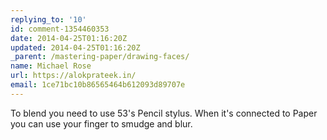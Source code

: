 ```yaml
---
replying_to: '10'
id: comment-1354460353
date: 2014-04-25T01:16:20Z
updated: 2014-04-25T01:16:20Z
_parent: /mastering-paper/drawing-faces/
name: Michael Rose
url: https://alokprateek.in/
email: 1ce71bc10b86565464b612093d89707e
---
```


To blend you need to use 53's Pencil stylus. When it's connected to Paper you
can use your finger to smudge and blur.
